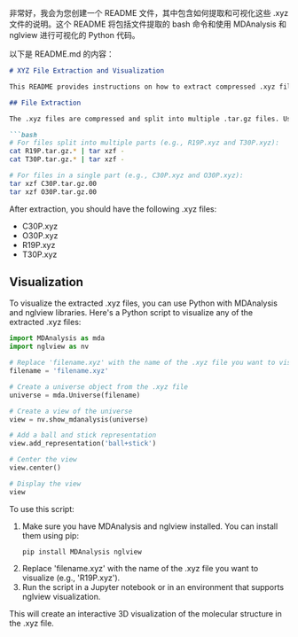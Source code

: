非常好，我会为您创建一个 README 文件，其中包含如何提取和可视化这些 .xyz 文件的说明。这个 README 将包括文件提取的 bash 命令和使用 MDAnalysis 和 nglview 进行可视化的 Python 代码。

以下是 README.md 的内容：

```markdown
# XYZ File Extraction and Visualization

This README provides instructions on how to extract compressed .xyz files and visualize them using Python libraries MDAnalysis and nglview.

## File Extraction

The .xyz files are compressed and split into multiple .tar.gz files. Use the following bash commands to extract them:

```bash
# For files split into multiple parts (e.g., R19P.xyz and T30P.xyz):
cat R19P.tar.gz.* | tar xzf -
cat T30P.tar.gz.* | tar xzf -

# For files in a single part (e.g., C30P.xyz and O30P.xyz):
tar xzf C30P.tar.gz.00
tar xzf O30P.tar.gz.00
```

After extraction, you should have the following .xyz files:
- C30P.xyz
- O30P.xyz
- R19P.xyz
- T30P.xyz

## Visualization

To visualize the extracted .xyz files, you can use Python with MDAnalysis and nglview libraries. Here's a Python script to visualize any of the extracted .xyz files:

```python
import MDAnalysis as mda
import nglview as nv

# Replace 'filename.xyz' with the name of the .xyz file you want to visualize
filename = 'filename.xyz'

# Create a universe object from the .xyz file
universe = mda.Universe(filename)

# Create a view of the universe
view = nv.show_mdanalysis(universe)

# Add a ball and stick representation
view.add_representation('ball+stick')

# Center the view
view.center()

# Display the view
view
```

To use this script:
1. Make sure you have MDAnalysis and nglview installed. You can install them using pip:
   ```
   pip install MDAnalysis nglview
   ```
2. Replace 'filename.xyz' with the name of the .xyz file you want to visualize (e.g., 'R19P.xyz').
3. Run the script in a Jupyter notebook or in an environment that supports nglview visualization.

This will create an interactive 3D visualization of the molecular structure in the .xyz file.
```
